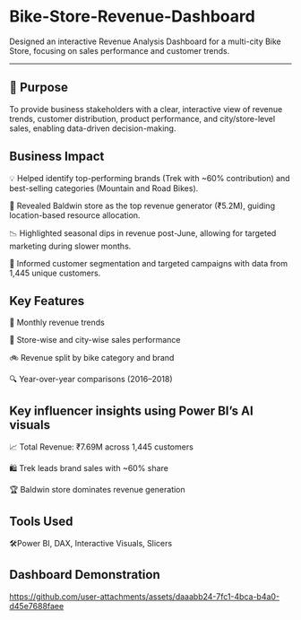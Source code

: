 # Bike-Store-Revenue-Dashboard
Designed an interactive Revenue Analysis Dashboard for a multi-city Bike Store, focusing on sales performance and customer trends.
__________________________________________________________________________________________________________________________________________

🎯 Purpose
-----------

To provide business stakeholders with a clear, interactive view of revenue trends, customer distribution, product performance, and city/store-level sales, enabling data-driven decision-making.

Business Impact
---------------

💡 Helped identify top-performing brands (Trek with ~60% contribution) and best-selling categories (Mountain and Road Bikes).

📍 Revealed Baldwin store as the top revenue generator (₹5.2M), guiding location-based resource allocation.

📉 Highlighted seasonal dips in revenue post-June, allowing for targeted marketing during slower months.

👥 Informed customer segmentation and targeted campaigns with data from 1,445 unique customers.


Key Features
-------------

📅 Monthly revenue trends

🏬 Store-wise and city-wise sales performance

🚲 Revenue split by bike category and brand

🔍 Year-over-year comparisons (2016–2018)


 Key influencer insights using Power BI’s AI visuals
 --------------------------------------------------

📈 Total Revenue: ₹7.69M across 1,445 customers

🛍️ Trek leads brand sales with ~60% share

🏆 Baldwin store dominates revenue generation



Tools Used
----------

🛠️Power BI, DAX, Interactive Visuals, Slicers


Dashboard Demonstration
-------------------------




https://github.com/user-attachments/assets/daaabb24-7fc1-4bca-b4a0-d45e7688faee

